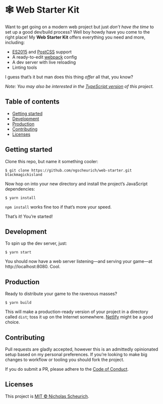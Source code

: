 # 🕸 Web Starter Kit

Want to get going on a modern web project but just _don’t have the time_ to set
up a good dev/build process? Well boy howdy have you come to the right place!
My **Web Starter Kit** offers everything you need and more, including:

- [ES2015](https://www.ecma-international.org/ecma-262/6.0/) and [PostCSS](https://postcss.org/) support
- A ready-to-edit [webpack](https://webpack.js.org/) config
- A dev server with live reloading
- Linting tools

I guess that’s it but man does this thing _offer_ all that, you know?

_Note: You may also be interested in the [TypeScript version](https://github.com/ngscheurich/web-starter/tree/typescript)
of this project._

## Table of contents

- [Getting started](#getting-started)
- [Development](#development)
- [Production](#production)
- [Contributing](#contributing)
- [Licenses](#licenses)

## Getting started

Clone this repo, but name it something cooler:

    $ git clone https://github.com/ngscheurich/web-starter.git blackmagickisland

Now hop on into your new directory and install the project’s JavaScript dependencies:

    $ yarn install

`npm install` works fine too if that’s more your speed.

That’s it! You’re started!

## Development

To spin up the dev server, just:

    $ yarn start

You should now have a web server listening—and serving your game—at http://localhost:8080. Cool.

## Production

Ready to distribute your game to the ravenous masses?

    $ yarn build

This will make a production-ready version of your project in a directory called `dist`; toss it up on the Internet somewhere. [Netlify](https://www.netlify.com/) might be a good choice.

## Contributing

Pull requests are gladly accepted, however this is an admittedly opinionated setup based on my personal preferences. If you’re looking to make big changes to workflow or tooling you should fork the project.

If you do submit a PR, please adhere to the [Code of Conduct](https://github.com/ngscheurich/web-starter/blob/master/CODE_OF_CONDUCT.md).

## Licenses

This project is [MIT © Nicholas Scheurich](https://github.com/ngscheurich/web-starter/blob/master/LICENSE).
